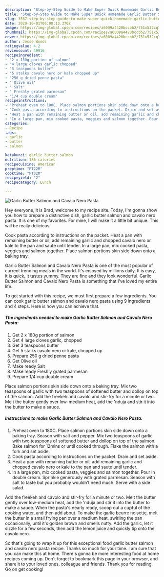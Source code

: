 ```yaml
---
description: "Step-by-Step Guide to Make Super Quick Homemade Garlic Butter Salmon and Cavalo Nero Pasta"
title: "Step-by-Step Guide to Make Super Quick Homemade Garlic Butter Salmon and Cavalo Nero Pasta"
slug: 3567-step-by-step-guide-to-make-super-quick-homemade-garlic-butter-salmon-and-cavalo-nero-pasta
date: 2020-10-01T06:08:13.370Z
image: https://img-global.cpcdn.com/recipes/a6009a4420bccbb2/751x532cq70/garlic-butter-salmon-and-cavalo-nero-pasta-recipe-main-photo.jpg
thumbnail: https://img-global.cpcdn.com/recipes/a6009a4420bccbb2/751x532cq70/garlic-butter-salmon-and-cavalo-nero-pasta-recipe-main-photo.jpg
cover: https://img-global.cpcdn.com/recipes/a6009a4420bccbb2/751x532cq70/garlic-butter-salmon-and-cavalo-nero-pasta-recipe-main-photo.jpg
author: Jesse Woods
ratingvalue: 4.2
reviewcount: 49916
recipeingredient:
- "2 x 180g portion of salmon"
- "4 large cloves garlic chopped"
- "3 teaspoons butter"
- "5 stalks cavalo nero or kale chopped up"
- "250 g dried penne pasta"
- " Olive oil"
- " Salt"
- " Freshly grated parmesan"
- "1/4 cup double cream"
recipeinstructions:
- "Preheat oven to 180C. Place salmon portions skin side down onto a baking tray. Season with salt and pepper. Mix two teaspoons of garlic with two teaspoons of softened butter and dollop on top of the salmon. Bake salmon for 12mins or until cooked through. Flake the salmon with a fork and set aside."
- "Cook pasta according to instructions on the packet. Drain and set aside."
- "Heat a pan with remaining butter or oil, add remaining garlic and chopped cavalo nero or kale to the pan and saute until tender."
- "In a large pan, mix cooked pasta, veggies and salmon together. Pour in double cream. Sprinkle generously with grated parmesan. Season with salt to taste but you probably wouldn’t need much. Serve with a side salad."
categories:
- Recipe
tags:
- garlic
- butter
- salmon

katakunci: garlic butter salmon 
nutrition: 186 calories
recipecuisine: American
preptime: "PT22M"
cooktime: "PT32M"
recipeyield: "2"
recipecategory: Lunch

---
```



![Garlic Butter Salmon and Cavalo Nero Pasta](https://img-global.cpcdn.com/recipes/a6009a4420bccbb2/751x532cq70/garlic-butter-salmon-and-cavalo-nero-pasta-recipe-main-photo.jpg)

Hey everyone, it is Brad, welcome to my recipe site. Today, I'm gonna show you how to prepare a distinctive dish, garlic butter salmon and cavalo nero pasta. It is one of my favorites. For mine, I will make it a little bit unique. This will be really delicious.

Cook pasta according to instructions on the packet. Heat a pan with remaining butter or oil, add remaining garlic and chopped cavalo nero or kale to the pan and saute until tender. In a large pan, mix cooked pasta, veggies and salmon together. Place salmon portions skin side down onto a baking tray.

Garlic Butter Salmon and Cavalo Nero Pasta is one of the most popular of current trending meals in the world. It's enjoyed by millions daily. It is easy, it is quick, it tastes yummy. They are fine and they look wonderful. Garlic Butter Salmon and Cavalo Nero Pasta is something that I've loved my entire life.


To get started with this recipe, we must first prepare a few ingredients. You can cook garlic butter salmon and cavalo nero pasta using 9 ingredients and 4 steps. Here is how you can achieve that.

<!--inarticleads1-->

##### The ingredients needed to make Garlic Butter Salmon and Cavalo Nero Pasta:

1. Get 2 x 180g portion of salmon
1. Get 4 large cloves garlic, chopped
1. Get 3 teaspoons butter
1. Get 5 stalks cavalo nero or kale, chopped up
1. Prepare 250 g dried penne pasta
1. Get  Olive oil
1. Make ready  Salt
1. Make ready  Freshly grated parmesan
1. Prepare 1/4 cup double cream


Place salmon portions skin side down onto a baking tray. Mix two teaspoons of garlic with two teaspoons of softened butter and dollop on top of the salmon. Add the freekeh and cavolo and stir-fry for a minute or two. Melt the butter gently over low-medium heat, add the &#39;nduja and stir it into the butter to make a sauce. 

<!--inarticleads2-->

##### Instructions to make Garlic Butter Salmon and Cavalo Nero Pasta:

1. Preheat oven to 180C. Place salmon portions skin side down onto a baking tray. Season with salt and pepper. Mix two teaspoons of garlic with two teaspoons of softened butter and dollop on top of the salmon. Bake salmon for 12mins or until cooked through. Flake the salmon with a fork and set aside.
1. Cook pasta according to instructions on the packet. Drain and set aside.
1. Heat a pan with remaining butter or oil, add remaining garlic and chopped cavalo nero or kale to the pan and saute until tender.
1. In a large pan, mix cooked pasta, veggies and salmon together. Pour in double cream. Sprinkle generously with grated parmesan. Season with salt to taste but you probably wouldn’t need much. Serve with a side salad.


Add the freekeh and cavolo and stir-fry for a minute or two. Melt the butter gently over low-medium heat, add the &#39;nduja and stir it into the butter to make a sauce. When the pasta&#39;s nearly ready, scoop out a cupful of the cooking water, and then add about. To make the garlic beurre noisette, melt the butter in a small frying pan over a medium heat, swirling the pan occasionally, until it&#39;s golden brown and smells nutty. Add the garlic, let it sizzle for a few seconds, then add the lemon juice and quickly tip onto the cavolo nero. 

So that's going to wrap it up for this exceptional food garlic butter salmon and cavalo nero pasta recipe. Thanks so much for your time. I am sure that you can make this at home. There's gonna be more interesting food at home recipes coming up. Don't forget to bookmark this page in your browser, and share it to your loved ones, colleague and friends. Thank you for reading. Go on get cooking!
